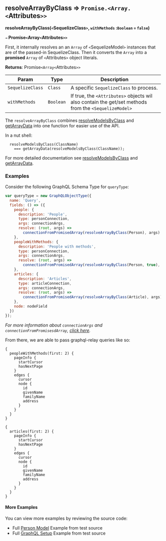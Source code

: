 ## resolveArrayByClass ⇒ `Promise.<Array.<`Attributes`>>`
**resolveArrayByClass(`<`SequelizeClass`>`, `withMethods` :`Boolean` `=` `false`)**

  **`⇒` Promise`<`Array`<`Attributes`>>`**

First, it internally resolves an an `Array` of `<`SequelizeModel`>` instances
that are of the passed-in SequelizeClass. Then it converts the `Array` into a
**promised** `Array` of `<`Attributes`>` object literals.


**Returns**: Promise`<Array<`Attributes`>>`

| Param           	| Type      	| Description                           	                                                          |
|------------------	|-----------	|---------------------------------------	                                                          |
| `SequelizeClass` 	| `Class`   	| A specific `SequelizeClass` to process. 	                                                          |                                                        |
| `withMethods`    	| `Boolean` 	| If true, the `<Attributes>` objects wil also contain the get/set methods from the `<SequelizeModel>`  |


The `resolveArrayByClass` combines [resolveModelsByClass](resolveModelsByClass.md) and [getArrayData](getArrayData.md)
 into one function for easier use of the API.

In a nut shell:

```
  resolveModelsByClass(ClassName)
    === getArrayData(resolveModelsByClass(ClassName));
```

For more detailed documentation see [resolveModelsByClass](resolveModelsByClass.md) and [getArrayData](getArrayData.md).


### Examples

Consider the following GraphQL Schema Type for `queryType`:

```javascript
var queryType = new GraphQLObjectType({
  name: 'Query',
  fields: () => ({
    people: {
      description: 'People',
      type: personConnection,
      args: connectionArgs,
      resolve: (root, args) =>
        connectionFromPromisedArray(resolveArrayByClass(Person), args)
    },
    peopleWithMethods: {
      description: 'People with methods',
      type: personConnection,
      args: connectionArgs,
      resolve: (root, args) =>
        connectionFromPromisedArray(resolveArrayByClass(Person, true), args)
    },
    articles: {
      description: 'Articles',
      type: articleConnection,
      args: connectionArgs,
      resolve: (root, args) =>
        connectionFromPromisedArray(resolveArrayByClass(Article), args)
    },
    node: nodeField
  })
});

```
*For more information about `connectionArgs` and `connectionFromPromisesdArray`, [click here](https://github.com/graphql/graphql-relay-js#connections).*

From there, we are able to pass graphql-relay queries like so:

```
{
  peopleWithMethods(first: 2) {
    pageInfo {
      startCursor
      hasNextPage
    }
    edges {
      cursor
      node {
        id
        givenName
        familyName
        address
      }
    }
  }
}
```


```
{
  articles(first: 2) {
    pageInfo {
      startCursor
      hasNextPage
    }
    edges {
      cursor
      node {
        id
        givenName
        familyName
        address
      }
    }
  }
}
```



#### More Examples

You can view more examples by reviewing the source code:

- Full [Person Model](../../sequelize/models/Person.js) Example from test source
- Full [GraphQL Setup](../../src/data/__tests__/connections.js) Example from test source
